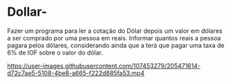 # Dollar-
Fazer um programa para ler a cotação do Dólar depois um valor em dólares a ser comprado por uma pessoa em reais. Informar quantos reais a pessoa pagara pelos dólares, considerando ainda que a terá que pagar uma taxa de 6% de IOF sobre o valor do dólar.




https://user-images.githubusercontent.com/107453279/205471614-d72c7ae5-5108-4be8-a665-f222d885fa53.mp4



